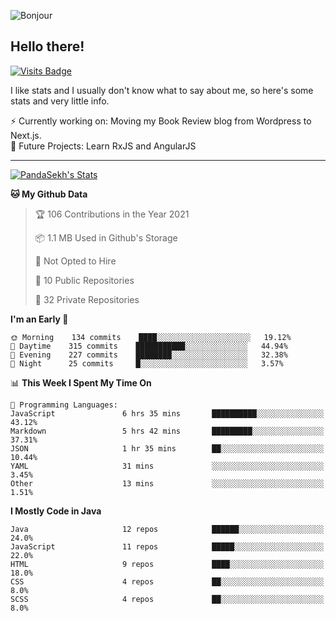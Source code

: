 ![Bonjour](https://i.redd.it/ayih4qogh2a51.png)

## Hello there!
[![Visits Badge](https://badges.pufler.dev/visits/PandaSekh/PandaSekh)](https://alessiofranceschi.me)

I like stats and I usually don't know what to say about me, so here's some stats and very little info.

⚡ Currently working on: Moving my Book Review blog from Wordpress to Next.js.  
🤔 Future Projects: Learn RxJS and AngularJS

---

[![PandaSekh's Stats](https://github-readme-stats.vercel.app/api?username=PandaSekh)](https://alessiofranceschi.me)

<!--START_SECTION:waka-->
**🐱 My Github Data** 

> 🏆 106 Contributions in the Year 2021
 > 
> 📦 1.1 MB Used in Github's Storage 
 > 
> 🚫 Not Opted to Hire
 > 
> 📜 10 Public Repositories 
 > 
> 🔑 32 Private Repositories  
 > 
**I'm an Early 🐤** 

```text
🌞 Morning    134 commits    ████░░░░░░░░░░░░░░░░░░░░░   19.12% 
🌆 Daytime    315 commits    ███████████░░░░░░░░░░░░░░   44.94% 
🌃 Evening    227 commits    ████████░░░░░░░░░░░░░░░░░   32.38% 
🌙 Night      25 commits     █░░░░░░░░░░░░░░░░░░░░░░░░   3.57%

```


📊 **This Week I Spent My Time On** 

```text
💬 Programming Languages: 
JavaScript               6 hrs 35 mins       ██████████░░░░░░░░░░░░░░░   43.12% 
Markdown                 5 hrs 42 mins       █████████░░░░░░░░░░░░░░░░   37.31% 
JSON                     1 hr 35 mins        ██░░░░░░░░░░░░░░░░░░░░░░░   10.44% 
YAML                     31 mins             ░░░░░░░░░░░░░░░░░░░░░░░░░   3.45% 
Other                    13 mins             ░░░░░░░░░░░░░░░░░░░░░░░░░   1.51%

```

**I Mostly Code in Java** 

```text
Java                     12 repos            ██████░░░░░░░░░░░░░░░░░░░   24.0% 
JavaScript               11 repos            █████░░░░░░░░░░░░░░░░░░░░   22.0% 
HTML                     9 repos             ████░░░░░░░░░░░░░░░░░░░░░   18.0% 
CSS                      4 repos             ██░░░░░░░░░░░░░░░░░░░░░░░   8.0% 
SCSS                     4 repos             ██░░░░░░░░░░░░░░░░░░░░░░░   8.0%

```



<!--END_SECTION:waka-->
